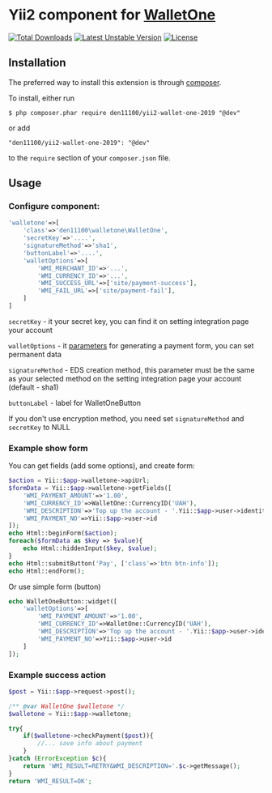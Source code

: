 Yii2 component for [WalletOne](https://www.walletone.com/)
============================

[![Total Downloads](https://poser.pugx.org/den11100/yii2-wallet-one-2019/downloads)](https://packagist.org/packages/den11100/yii2-wallet-one-2019)
[![Latest Unstable Version](https://poser.pugx.org/den11100/yii2-wallet-one-2019/v/unstable)](https://packagist.org/packages/den11100/yii2-wallet-one-2019)
[![License](https://poser.pugx.org/den11100/yii2-wallet-one-2019/license)](https://packagist.org/packages/den11100/yii2-wallet-one-2019)

## Installation

The preferred way to install this extension is through [composer](http://getcomposer.org/download/). 

To install, either run

```
$ php composer.phar require den11100/yii2-wallet-one-2019 "@dev"
```

or add

```
"den11100/yii2-wallet-one-2019": "@dev"
```

to the ```require``` section of your `composer.json` file.


## Usage

### Configure component:

```php
'walletone'=>[
    'class'=>'den11100\walletone\WalletOne',
    'secretKey'=>'....',
    'signatureMethod'=>'sha1',
    'buttonLabel'=>'....',
    'walletOptions'=>[
        'WMI_MERCHANT_ID'=>'...',
        'WMI_CURRENCY_ID'=>'...',
        'WMI_SUCCESS_URL'=>['site/payment-success'],
        'WMI_FAIL_URL'=>['site/payment-fail'],
    ]
]
```

```secretKey``` - it your secret key, you can find it on setting integration page your account

```walletOptions``` - it [parameters](https://www.walletone.com/merchant/documentation/#step2) for generating a payment form, you can set permanent data

```signatureMethod``` - EDS creation method, this parameter must be the same as your selected method on the setting integration page your account (default - sha1)

```buttonLabel``` - label for WalletOneButton

If you don't use encryption method, you need set ```signatureMethod``` and ```secretKey``` to NULL

### Example show form

You can get fields (add some options), and create form:

```php
$action = Yii::$app->walletone->apiUrl;
$formData = Yii::$app->walletone->getFields([
    'WMI_PAYMENT_AMOUNT'=>'1.00',
    'WMI_CURRENCY_ID'=>WalletOne::CurrencyID('UAH'),
    'WMI_DESCRIPTION'=>'Top up the account - '.Yii::$app->user->identity->username,
    'WMI_PAYMENT_NO'=>Yii::$app->user->id
]);
echo Html::beginForm($action);
foreach($formData as $key => $value){
    echo Html::hiddenInput($key, $value);
}
echo Html::submitButton('Pay', ['class'=>'btn btn-info']);
echo Html::endForm();
```

Or use simple form (button)

```php
echo WalletOneButton::widget([
    'walletOptions'=>[
        'WMI_PAYMENT_AMOUNT'=>'1.00',
        'WMI_CURRENCY_ID'=>WalletOne::CurrencyID('UAH'),
        'WMI_DESCRIPTION'=>'Top up the account - '.Yii::$app->user->identity->username,
        'WMI_PAYMENT_NO'=>Yii::$app->user->id
    ]
]);
```

### Example success action

```php
$post = Yii::$app->request->post();

/** @var WalletOne $walletone */
$walletone = Yii::$app->walletone;

try{
    if($walletone->checkPayment($post)){
        //... save info about payment
    }
}catch (ErrorException $c){
    return 'WMI_RESULT=RETRY&WMI_DESCRIPTION='.$c->getMessage();
}
return 'WMI_RESULT=OK';
```


